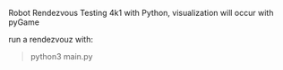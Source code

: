 Robot Rendezvous
Testing 4k1 with Python, visualization will occur with pyGame

run a rendezvouz with:
>python3 main.py